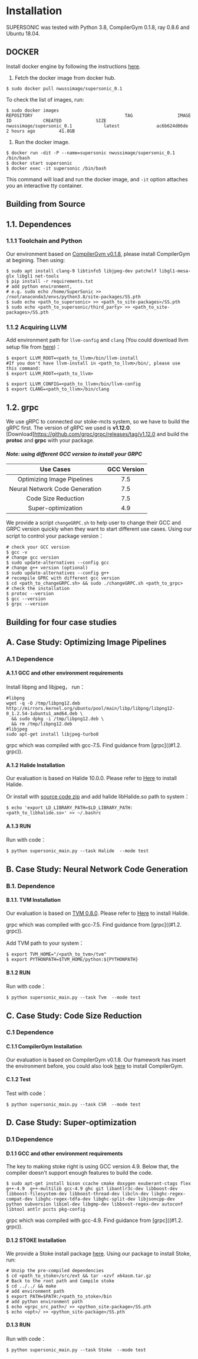 # Installation

SUPERSONIC was tested with Python 3.8, CompilerGym 0.1.8, ray 0.8.6 and Ubuntu 18.04.

## DOCKER

Install docker engine by following the instructions [here](https://docs.docker.com/install/linux/docker-ce/ubuntu/).

1. Fetch the docker image from docker hub.

```
$ sudo docker pull nwussimage/supersonic_0.1
```

To check the list of images, run:

```
$ sudo docker images
REPOSITORY                                   TAG                 IMAGE ID            CREATED             SIZE
nwussimage/supersonic_0.1		     latest              ac6b624d06de        2 hours ago         41.8GB
```

1. Run the docker image.

```
$ docker run -dit -P --name=supersonic nwussimage/supersonic_0.1 /bin/bash
$ docker start supersonic 
$ docker exec -it supersonic /bin/bash
```

This command will load and run the docker image, and `-it` option attaches you an interactive tty container.

## Building from Source

## 1.1. Dependences

### 1.1.1 Toolchain and Python

Our environment based on  [CompilerGym v0.1.8](https://github.com/facebookresearch/CompilerGym/tree/v0.1.8), please install CompilerGym at begining. Then using: 

```shell
$ sudo apt install clang-9 libtinfo5 libjpeg-dev patchelf libgl1-mesa-glx libgl1 net-tools
$ pip install -r requirements.txt
# add python environment, 
# e.g. sudo echo /home/SuperSonic >> /root/anaconda3/envs/python3.8/site-packages/SS.pth
$ sudo echo <path_to_supersonic> >> <path_to_site-packages>/SS.pth
$ sudo echo <path_to_supersonic/third_party> >> <path_to_site-packages>/SS.pth
```

### 1.1.2 Acquiring LLVM

Add environment path for `llvm-config` and `clang` (You could download llvm setup file from [here](https://releases.llvm.org/))：

```shell
$ export LLVM_ROOT=<path_to_llvm>/bin/llvm-install  
#If you don't have llvm-install in <path_to_llvm>/bin/, please use this command:
$ export LLVM_ROOT=<path_to_llvm>

$ export LLVM_CONFIG=<path_to_llvm>/bin/llvm-config
$ export CLANG=<path_to_llvm>/bin/clang
```

## 1.2. grpc

We use gRPC to connected our stoke-mcts system, so we have to build the gRPC first. The version of gRPC we used is **v1.12.0**. [Download]<https://github.com/grpc/grpc/releases/tag/v1.12.0> and build the **protoc** and **grpc** with your package.

#### ***Note: using different GCC version to install your GRPC***

|           Use Cases            | GCC Version |
| :----------------------------: | :---------: |
|   Optimizing Image Pipelines   |     7.5     |
| Neural Network Code Generation |     7.5     |
|      Code Size Reduction       |     7.5     |
|       Super-optimization       |     4.9     |

We provide a script `changeGRPC.sh` to help user to change their GCC and GRPC version quickly when they want to start different use cases.  Using our script to control your package version：

```shell
# check your GCC version
$ gcc -v
# change gcc version
$ sudo update-alternatives --config gcc
# change g++ version (optional)
$ sudo update-alternatives --config g++
# recompile GPRC with different gcc version
$ cd <path_to_changeGRPC.sh> && sudo ./changeGRPC.sh <path_to_grpc>
# check the installation
$ protoc --version
$ gcc --version
$ grpc --version
```



## Building for four case studies

## A. Case Study: Optimizing Image Pipelines

### A.1 Dependence

#### A.1.1 GCC and other environment requirements

Install libpng and libjpeg， run：

```shell
#libpng
wget -q -O /tmp/libpng12.deb http://mirrors.kernel.org/ubuntu/pool/main/libp/libpng/libpng12-0_1.2.54-1ubuntu1_amd64.deb \
  && sudo dpkg -i /tmp/libpng12.deb \
  && rm /tmp/libpng12.deb
#libjpeg
sudo apt-get install libjpeg-turbo8
```

grpc which was compiled with gcc-7.5. Find guidance from [grpc]((#1.2. grpc)).

#### A.1.2 Halide Installation

Our evaluation is based on Halide 10.0.0. Please refer to [Here](https://github.com/halide/Halide/tree/v10.0.0) to install Halide.

Or install with [source code zip](https://github.com/halide/Halide/releases/tag/v10.0.0)  and add halide libHalide.so path to system：

```shell
$ echo 'export LD_LIBRARY_PATH=$LD_LIBRARY_PATH:<path_to_libhalide.so>' >> ~/.bashrc
```

#### A.1.3 RUN

Run with code：

```shell 
$ python supersonic_main.py --task Halide  --mode test
```

## B. Case Study: Neural Network Code Generation

### B.1. Dependence

#### B.1.1. TVM Installation

Our evaluation is based on [TVM 0.8.0](https://tvm.apache.org/download). Please refer to [Here](https://tvm.apache.org/docs/install/from_source.html#developers-get-source-from-github) to install Halide.

grpc which was compiled with gcc-7.5. Find guidance from [grpc]((#1.2. grpc)).

Add TVM path to your system：

```shell
$ export TVM_HOME="/<path_to_tvm>/tvm"
$ export PYTHONPATH=$TVM_HOME/python:${PYTHONPATH}
```

#### B.1.2 RUN

Run with code：

```shell 
$ python supersonic_main.py --task Tvm  --mode test
```

## C. Case Study: Code Size Reduction

### C.1 Dependence

#### C.1.1 CompilerGym Installation

Our evaluation is based on CompilerGym v0.1.8. Our framework has insert the environment before, you could also look [here](https://github.com/facebookresearch/CompilerGym/tree/v0.1.8) to install CompilerGym. 

#### C.1.2 Test

Test with code：

```shell 
$ python supersonic_main.py --task CSR  --mode test
```

## D. Case Study: Super-optimization

### D.1 Dependence

#### D.1.1 GCC and other environment requirements

The key to making stoke right is using GCC version 4.9. Below that, the compiler doesn't support enough features to build the code.

```shell
$ sudo apt-get install bison ccache cmake doxygen exuberant-ctags flex g++-4.9  g++-multilib gcc-4.9 ghc git libantlr3c-dev libboost-dev libboost-filesystem-dev libboost-thread-dev libcln-dev libghc-regex-compat-dev libghc-regex-tdfa-dev libghc-split-dev libjsoncpp-dev python subversion libiml-dev libgmp-dev libboost-regex-dev autoconf libtool antlr pccts pkg-config
```

grpc which was compiled with gcc-4.9. Find guidance from [grpc]((#1.2. grpc)).

#### D.1.2 STOKE Installation

We provide a Stoke install package  [here](https://github.com/StanfordPL/stoke). Using our package to install Stoke, run:

```sehll
# Unzip the pre-compiled dependencies
$ cd <path_to_stoke>/src/ext && tar -xzvf x64asm.tar.gz
# Back to the root path and Compile stoke
$ cd ../../ && make
# add environment path
$ export PATH=$PATH:/<path_to_stoke>/bin
# add python environment path
$ echo <grpc_src_path>/ >> <python_site-package>/SS.pth
$ echo <opt>/ >> <python_site-package>/SS.pth
```

#### D.1.3 RUN

Run with code：

```shell 
$ python supersonic_main.py --task Stoke  --mode test
```
